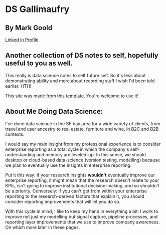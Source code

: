 
# DS Gallimaufry

## By Mark Goold

[Linked in Profile](https://www.linkedin.com/in/markwgoold/)

## Another collection of DS notes to self, hopefully useful to you as well.

This really is data science notes to self future self. So it's less about demonstrating ability and more about recording stuff I wish I'd been told earlier.  HTH!

This site was made from this [template](https://github.com/mgoold/ds_template).  You're welcome to use it!

## About Me Doing Data Science:

I've done data science in the SF bay area for a wide variety of clients, from travel and user ancestry to real estate, furniture and wine, in B2C and B2B contexts.  

I would say my main insight from my professional experience is to consider enterprise reporting as a total cycle in which the company's self-understanding and memory are leveled-up.  In this sense, we should desktop or cloud-based data-science (version testing, modelling) because we plan to eventually use the insights in enterprise reporting. 

Put it this way: if your research insights **wouldn't** eventually improve our enterprise reporting, it might mean that the research doesn't relate to your KPIs, isn't going to improve institutional decision-making, and so shouldn't be a priority.  Conversely: if you can't get from within your enterprise reporting to the research-derived factors that explain it, you should consider reporting improvements that will let you do so.

With this cycle in mind, I like to keep my hand in everything a bit: I work to improve not just my modelling but signal capture, pipeline processes, and reporting layer improvements that we use to improve company awareness.  On which more later in these pages.


